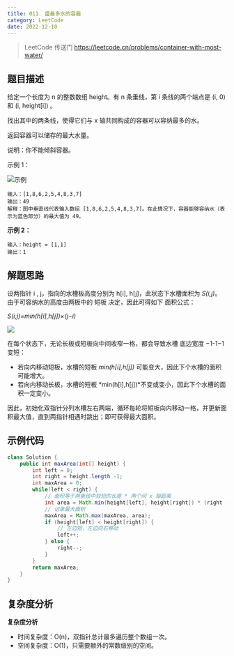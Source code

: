 ```yaml
---
title: 011. 盛最多水的容器
category: LeetCode
date: 2022-12-10
---
```


> LeetCode 传送门 https://leetcode.cn/problems/container-with-most-water/

## 题目描述

给定一个长度为 n 的整数数组 height。有 n 条垂线，第 i 条线的两个端点是 (i, 0) 和 (i, height[i]) 。

找出其中的两条线，使得它们与 x 轴共同构成的容器可以容纳最多的水。

返回容器可以储存的最大水量。

说明：你不能倾斜容器。

示例 1：

![示例](https://aliyun-lc-upload.oss-cn-hangzhou.aliyuncs.com/aliyun-lc-upload/uploads/2018/07/25/question_11.jpg)

```
输入：[1,8,6,2,5,4,8,3,7]
输出：49 
解释：图中垂直线代表输入数组 [1,8,6,2,5,4,8,3,7]。在此情况下，容器能够容纳水（表示为蓝色部分）的最大值为 49。
```

**示例 2：**

```
输入：height = [1,1]
输出：1
```

## 解题思路

设两指针 i , j，指向的水槽板高度分别为 h[i], h[j]，此状态下水槽面积为 *S(i,j)*。由于可容纳水的高度由两板中的 短板 决定，因此可得如下 面积公式：

*S(i,j)=min(h[i],h[j])×(j−i)*

![](https://pic.leetcode-cn.com/1628780627-VtSmcP-Picture0.png)

在每个状态下，无论长板或短板向中间收窄一格，都会导致水槽 底边宽度 −1-1−1 变短：

- 若向内移动短板，水槽的短板 *min(h[i],h[j])* 可能变大，因此下个水槽的面积可能增大。
- 若向内移动长板，水槽的短板 *min(h[i],h[j])*不变或变小，因此下个水槽的面积一定变小。

因此，初始化双指针分列水槽左右两端，循环每轮将短板向内移动一格，并更新面积最大值，直到两指针相遇时跳出；即可获得最大面积。

## 示例代码

```java
class Solution {
    public int maxArea(int[] height) {
        int left = 0;
        int right = height.length -1;
        int maxArea = 0;
        while(left < right) {
            // 面积等于两垂线中较短的长度 * 两个间 x 轴距离
            int area = Math.min(height[left], height[right]) * (right - left);
            // 记录最大面积
            maxArea = Math.max(maxArea, area);
            if (height[left] < height[right]) {
                // 左边短，左边向右移动
                left++;
            } else {
                right--;
            }
        }
        return maxArea;
    }
}
```

## 复杂度分析

**复杂度分析**

- 时间复杂度：O(n)，双指针总计最多遍历整个数组一次。
- 空间复杂度：O(1)，只需要额外的常数级别的空间。